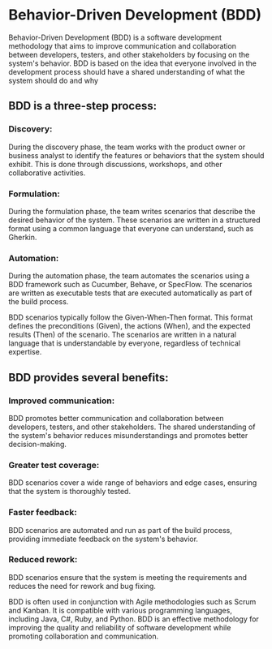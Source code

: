 # Behavior-Driven Development (BDD)
Behavior-Driven Development (BDD) is a software development methodology that aims to improve communication and collaboration between developers, testers, and other stakeholders by focusing on the system's behavior. BDD is based on the idea that everyone involved in the development process should have a shared understanding of what the system should do and why


## BDD is a three-step process:
### Discovery: 
During the discovery phase, the team works with the product owner or business analyst to identify the features or behaviors that the system should exhibit. This is done through discussions, workshops, and other collaborative activities.

### Formulation: 
During the formulation phase, the team writes scenarios that describe the desired behavior of the system. These scenarios are written in a structured format using a common language that everyone can understand, such as Gherkin.

### Automation: 
During the automation phase, the team automates the scenarios using a BDD framework such as Cucumber, Behave, or SpecFlow. The scenarios are written as executable tests that are executed automatically as part of the build process.

BDD scenarios typically follow the Given-When-Then format. This format defines the preconditions (Given), the actions (When), and the expected results (Then) of the scenario. The scenarios are written in a natural language that is understandable by everyone, regardless of technical expertise.

## BDD provides several benefits:

### Improved communication:
BDD promotes better communication and collaboration between developers, testers, and other stakeholders. The shared understanding of the system's behavior reduces misunderstandings and promotes better decision-making.

### Greater test coverage: 
BDD scenarios cover a wide range of behaviors and edge cases, ensuring that the system is thoroughly tested.

### Faster feedback: 
BDD scenarios are automated and run as part of the build process, providing immediate feedback on the system's behavior.

### Reduced rework: 
BDD scenarios ensure that the system is meeting the requirements and reduces the need for rework and bug fixing.

BDD is often used in conjunction with Agile methodologies such as Scrum and Kanban. It is compatible with various programming languages, including Java, C#, Ruby, and Python. BDD is an effective methodology for improving the quality and reliability of software development while promoting collaboration and communication.
